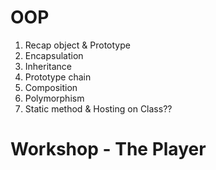 # OOP

1. Recap object & Prototype
2. Encapsulation
3. Inheritance
4. Prototype chain
5. Composition
6. Polymorphism
7. Static method & Hosting on Class??

# Workshop - The Player
